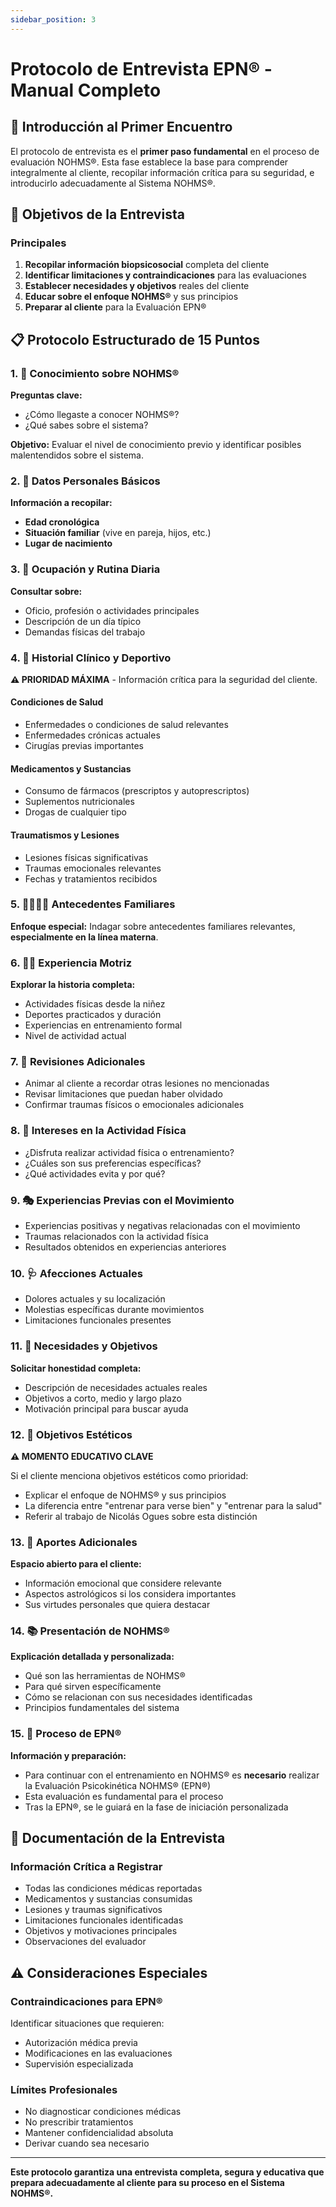 ```yaml
---
sidebar_position: 3
---
```


# Protocolo de Entrevista EPN® - Manual Completo

## 💬 Introducción al Primer Encuentro

El protocolo de entrevista es el **primer paso fundamental** en el proceso de evaluación NOHMS®. Esta fase establece la base para comprender integralmente al cliente, recopilar información crítica para su seguridad, e introducirlo adecuadamente al Sistema NOHMS®.

## 🎯 Objetivos de la Entrevista

### Principales
1. **Recopilar información biopsicosocial** completa del cliente
2. **Identificar limitaciones y contraindicaciones** para las evaluaciones
3. **Establecer necesidades y objetivos** reales del cliente
4. **Educar sobre el enfoque NOHMS®** y sus principios
5. **Preparar al cliente** para la Evaluación EPN®

## 📋 Protocolo Estructurado de 15 Puntos

### 1. 🌟 **Conocimiento sobre NOHMS®**

**Preguntas clave:**
- ¿Cómo llegaste a conocer NOHMS®?
- ¿Qué sabes sobre el sistema?

**Objetivo:** Evaluar el nivel de conocimiento previo y identificar posibles malentendidos sobre el sistema.

### 2. 👤 **Datos Personales Básicos**

**Información a recopilar:**
- **Edad cronológica**
- **Situación familiar** (vive en pareja, hijos, etc.)
- **Lugar de nacimiento**

### 3. 💼 **Ocupación y Rutina Diaria**

**Consultar sobre:**
- Oficio, profesión o actividades principales
- Descripción de un día típico
- Demandas físicas del trabajo

### 4. 🏥 **Historial Clínico y Deportivo**

**⚠️ PRIORIDAD MÁXIMA** - Información crítica para la seguridad del cliente.

#### **Condiciones de Salud**
- Enfermedades o condiciones de salud relevantes
- Enfermedades crónicas actuales
- Cirugías previas importantes

#### **Medicamentos y Sustancias**
- Consumo de fármacos (prescriptos y autoprescriptos)
- Suplementos nutricionales
- Drogas de cualquier tipo

#### **Traumatismos y Lesiones**
- Lesiones físicas significativas
- Traumas emocionales relevantes
- Fechas y tratamientos recibidos

### 5. 👨‍👩‍👧‍👦 **Antecedentes Familiares**

**Enfoque especial:** Indagar sobre antecedentes familiares relevantes, **especialmente en la línea materna**.

### 6. 🏃‍♂️ **Experiencia Motriz**

**Explorar la historia completa:**
- Actividades físicas desde la niñez
- Deportes practicados y duración
- Experiencias en entrenamiento formal
- Nivel de actividad actual

### 7. 🔄 **Revisiones Adicionales**

- Animar al cliente a recordar otras lesiones no mencionadas
- Revisar limitaciones que puedan haber olvidado
- Confirmar traumas físicos o emocionales adicionales

### 8. 💪 **Intereses en la Actividad Física**

- ¿Disfruta realizar actividad física o entrenamiento?
- ¿Cuáles son sus preferencias específicas?
- ¿Qué actividades evita y por qué?

### 9. 🎭 **Experiencias Previas con el Movimiento**

- Experiencias positivas y negativas relacionadas con el movimiento
- Traumas relacionados con la actividad física
- Resultados obtenidos en experiencias anteriores

### 10. 🩺 **Afecciones Actuales**

- Dolores actuales y su localización
- Molestias específicas durante movimientos
- Limitaciones funcionales presentes

### 11. 🎯 **Necesidades y Objetivos**

**Solicitar honestidad completa:**
- Descripción de necesidades actuales reales
- Objetivos a corto, medio y largo plazo
- Motivación principal para buscar ayuda

### 12. 💅 **Objetivos Estéticos**

**⚠️ MOMENTO EDUCATIVO CLAVE**

Si el cliente menciona objetivos estéticos como prioridad:
- Explicar el enfoque de NOHMS® y sus principios
- La diferencia entre "entrenar para verse bien" y "entrenar para la salud"
- Referir al trabajo de Nicolás Ogues sobre esta distinción

### 13. 🌙 **Aportes Adicionales**

**Espacio abierto para el cliente:**
- Información emocional que considere relevante
- Aspectos astrológicos si los considera importantes
- Sus virtudes personales que quiera destacar

### 14. 📚 **Presentación de NOHMS®**

**Explicación detallada y personalizada:**
- Qué son las herramientas de NOHMS®
- Para qué sirven específicamente
- Cómo se relacionan con sus necesidades identificadas
- Principios fundamentales del sistema

### 15. 🔬 **Proceso de EPN®**

**Información y preparación:**
- Para continuar con el entrenamiento en NOHMS® es **necesario** realizar la Evaluación Psicokinética NOHMS® (EPN®)
- Esta evaluación es fundamental para el proceso
- Tras la EPN®, se le guiará en la fase de iniciación personalizada

## 📝 Documentación de la Entrevista

### Información Crítica a Registrar
- Todas las condiciones médicas reportadas
- Medicamentos y sustancias consumidas
- Lesiones y traumas significativos
- Limitaciones funcionales identificadas
- Objetivos y motivaciones principales
- Observaciones del evaluador

## ⚠️ Consideraciones Especiales

### Contraindicaciones para EPN®
Identificar situaciones que requieren:
- Autorización médica previa
- Modificaciones en las evaluaciones
- Supervisión especializada

### Límites Profesionales
- No diagnosticar condiciones médicas
- No prescribir tratamientos
- Mantener confidencialidad absoluta
- Derivar cuando sea necesario

---

**Este protocolo garantiza una entrevista completa, segura y educativa que prepara adecuadamente al cliente para su proceso en el Sistema NOHMS®.**
